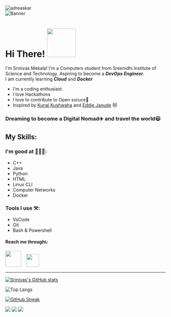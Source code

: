<!-- profile views block -->
<img src="https://komarev.com/ghpvc/?username=sri-nivas1227&color=orange&style=flat-square" alt="adreaskar" />
</br>
<!-- banner -->
<image src="./assets/GitHub Banner2.png" alt="Banner">

# Hi There! <img src="https://media.giphy.com/media/bcKmIWkUMCjVm/giphy.gif" width="90">
I'm Srinivas Mekala! I'm a Computers student from Sreenidhi Institute of Science and Technology.
Aspiring to become a **_DevOps Engineer_**.
</br>
I am currently learning ***Cloud*** and ***Docker***

- I'm a coding enthusiast.
- I love Hackathons
- I love to contribute to Open soruce💯
- Inspired by [Kunal Kushwaha](https://github.com/kunal-kushwaha/) and [Eddie Jaoude](https://github.com/eddiejaoude) 😻
  
### Dreaming to become a **Digital Nomad**✈️ and travel the world😃

## My Skills:
 ### I'm good at 🧑🏻‍💻:
- C++
- Java
- Python
- HTML 
- Linux CLI
- Computer Networks
- Docker
### Tools I use ⚒️:
- VsCode
- Git
- Bash & Powershell
#### Reach me through📞:
 [<img src="https://img.icons8.com/clouds/100/000000/gmail-new.png" height ="50px" width= "50px" >](mailto:srinivasmekala1227@gmail.com) &nbsp; &nbsp;[<img src="https://img.icons8.com/color/48/000000/whatsapp--v1.png" height ="40px" width= "40px">](https://wa.me/+919666986510)

<hr>

<!-- my github statistics -->
[![Srinivas's GitHub stats](https://github-readme-stats.vercel.app/api?username=sri-nivas1227)](https://github.com/sri-nivas1227/github-readme-stats)
<!-- Top used languages -->
![Top Langs](https://github-readme-stats-beryl.vercel.app/api/top-langs/?username=sri-nivas1227&hide=Ruby,Shell&layout=compact)
<!-- My GitHub streak -->
[![GitHub Streak](https://github-readme-streak-stats.herokuapp.com/?user=sri-nivas1227&theme=dark)](https://git.io/streak-stats)

<!-- My Socials -->
<a href="https://instagram.com/sri_nivas1227" target="blank"><img src="https://img.icons8.com/color/48/000000/instagram-new--v1.png"/></a>
<a href="https://www.linkedin.com/in/sri-nivas1227/" target="blank"><img src="https://img.icons8.com/fluency/48/000000/linkedin.png"/></a>
<a href="https://twitter.com/sri_nivas1227" target="blank"><img src="https://img.icons8.com/color/48/000000/twitter-circled--v1.png"/></a>
